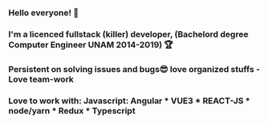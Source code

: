 ### Hello everyone! 👋
### I'm a licenced fullstack (killer) developer, (Bachelord degree Computer Engineer UNAM 2014-2019) 🏆
### Persistent on solving issues and bugs😎 love organized stuffs - Love team-work
### Love to work with: Javascript: Angular * VUE3 * REACT-JS * node/yarn * Redux * Typescript   

